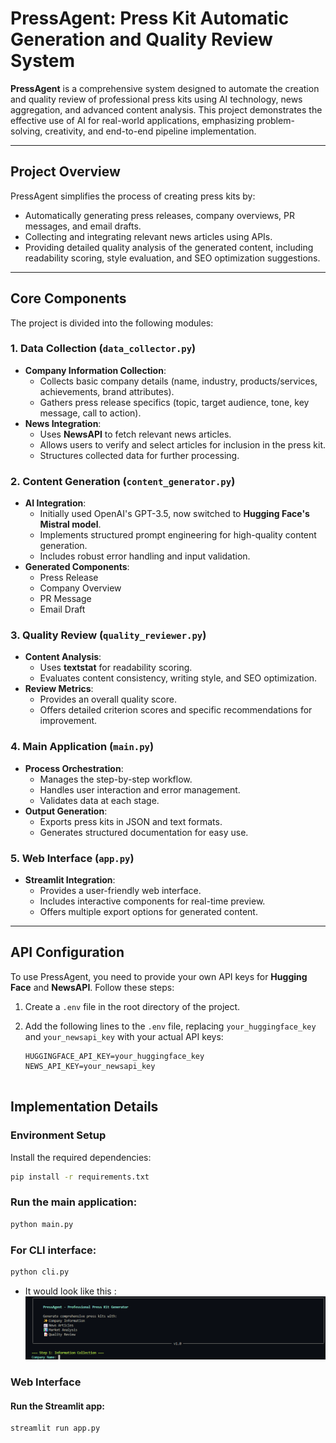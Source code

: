 # PressAgent: Press Kit Automatic Generation and Quality Review System


**PressAgent** is a comprehensive system designed to automate the creation and quality review of professional press kits using AI technology, news aggregation, and advanced content analysis. This project demonstrates the effective use of AI for real-world applications, emphasizing problem-solving, creativity, and end-to-end pipeline implementation.

---

## **Project Overview**
PressAgent simplifies the process of creating press kits by:
- Automatically generating press releases, company overviews, PR messages, and email drafts.
- Collecting and integrating relevant news articles using APIs.
- Providing detailed quality analysis of the generated content, including readability scoring, style evaluation, and SEO optimization suggestions.

---

## **Core Components**
The project is divided into the following modules:

### 1. **Data Collection (`data_collector.py`)**
- **Company Information Collection**:
  - Collects basic company details (name, industry, products/services, achievements, brand attributes).
  - Gathers press release specifics (topic, target audience, tone, key message, call to action).
- **News Integration**:
  - Uses **NewsAPI** to fetch relevant news articles.
  - Allows users to verify and select articles for inclusion in the press kit.
  - Structures collected data for further processing.

### 2. **Content Generation (`content_generator.py`)**
- **AI Integration**:
  - Initially used OpenAI's GPT-3.5, now switched to **Hugging Face's Mistral model**.
  - Implements structured prompt engineering for high-quality content generation.
  - Includes robust error handling and input validation.
- **Generated Components**:
  - Press Release
  - Company Overview
  - PR Message
  - Email Draft

### 3. **Quality Review (`quality_reviewer.py`)**
- **Content Analysis**:
  - Uses **textstat** for readability scoring.
  - Evaluates content consistency, writing style, and SEO optimization.
- **Review Metrics**:
  - Provides an overall quality score.
  - Offers detailed criterion scores and specific recommendations for improvement.

### 4. **Main Application (`main.py`)**
- **Process Orchestration**:
  - Manages the step-by-step workflow.
  - Handles user interaction and error management.
  - Validates data at each stage.
- **Output Generation**:
  - Exports press kits in JSON and text formats.
  - Generates structured documentation for easy use.

### 5. **Web Interface (`app.py`)**
- **Streamlit Integration**:
  - Provides a user-friendly web interface.
  - Includes interactive components for real-time preview.
  - Offers multiple export options for generated content.

---

## **API Configuration**

To use PressAgent, you need to provide your own API keys for **Hugging Face** and **NewsAPI**. Follow these steps:

1. Create a `.env` file in the root directory of the project.
2. Add the following lines to the `.env` file, replacing `your_huggingface_key` and `your_newsapi_key` with your actual API keys:

   ```plaintext
   HUGGINGFACE_API_KEY=your_huggingface_key
   NEWS_API_KEY=your_newsapi_key


## **Implementation Details**

### **Environment Setup**
Install the required dependencies:
```bash
pip install -r requirements.txt
```
### Run the main application:

```bash
python main.py
```

### For CLI interface:
```bash 
python cli.py
```
- It would look like this :
![cli interface](image.png)

### Web Interface
#### Run the Streamlit app:

```bash
streamlit run app.py
```

